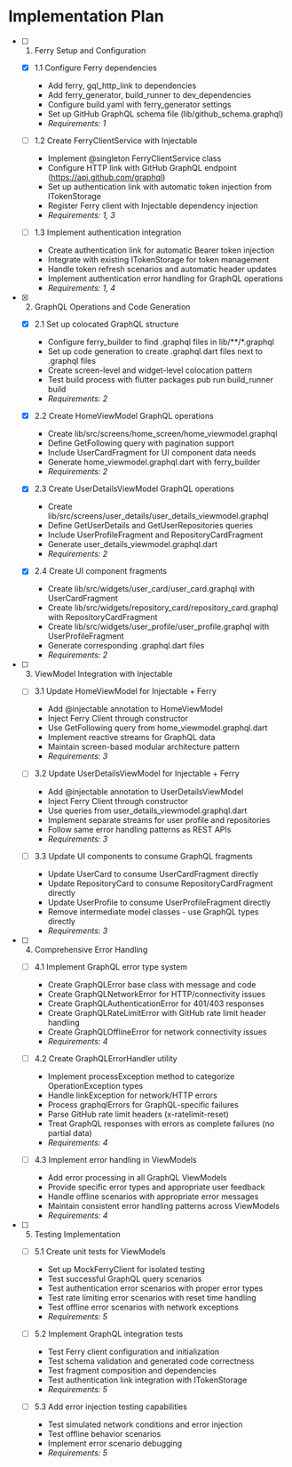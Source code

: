 # Implementation Plan

- [ ] 1. Ferry Setup and Configuration
  - [x] 1.1 Configure Ferry dependencies
    - Add ferry, gql_http_link to dependencies
    - Add ferry_generator, build_runner to dev_dependencies  
    - Configure build.yaml with ferry_generator settings
    - Set up GitHub GraphQL schema file (lib/github_schema.graphql)
    - _Requirements: 1_

  - [ ] 1.2 Create FerryClientService with Injectable
    - Implement @singleton FerryClientService class
    - Configure HTTP link with GitHub GraphQL endpoint (https://api.github.com/graphql)
    - Set up authentication link with automatic token injection from ITokenStorage
    - Register Ferry client with Injectable dependency injection
    - _Requirements: 1, 3_

  - [ ] 1.3 Implement authentication integration
    - Create authentication link for automatic Bearer token injection
    - Integrate with existing ITokenStorage for token management
    - Handle token refresh scenarios and automatic header updates
    - Implement authentication error handling for GraphQL operations
    - _Requirements: 1, 4_

- [x] 2. GraphQL Operations and Code Generation
  - [x] 2.1 Set up colocated GraphQL structure
    - Configure ferry_builder to find .graphql files in lib/**/*.graphql
    - Set up code generation to create .graphql.dart files next to .graphql files
    - Create screen-level and widget-level colocation pattern
    - Test build process with flutter packages pub run build_runner build
    - _Requirements: 2_

  - [x] 2.2 Create HomeViewModel GraphQL operations
    - Create lib/src/screens/home_screen/home_viewmodel.graphql
    - Define GetFollowing query with pagination support
    - Include UserCardFragment for UI component data needs
    - Generate home_viewmodel.graphql.dart with ferry_builder
    - _Requirements: 2_

  - [x] 2.3 Create UserDetailsViewModel GraphQL operations
    - Create lib/src/screens/user_details/user_details_viewmodel.graphql
    - Define GetUserDetails and GetUserRepositories queries
    - Include UserProfileFragment and RepositoryCardFragment
    - Generate user_details_viewmodel.graphql.dart
    - _Requirements: 2_

  - [x] 2.4 Create UI component fragments
    - Create lib/src/widgets/user_card/user_card.graphql with UserCardFragment
    - Create lib/src/widgets/repository_card/repository_card.graphql with RepositoryCardFragment
    - Create lib/src/widgets/user_profile/user_profile.graphql with UserProfileFragment
    - Generate corresponding .graphql.dart files
    - _Requirements: 2_

- [ ] 3. ViewModel Integration with Injectable
  - [ ] 3.1 Update HomeViewModel for Injectable + Ferry
    - Add @injectable annotation to HomeViewModel
    - Inject Ferry Client through constructor
    - Use GetFollowing query from home_viewmodel.graphql.dart
    - Implement reactive streams for GraphQL data
    - Maintain screen-based modular architecture pattern
    - _Requirements: 3_

  - [ ] 3.2 Update UserDetailsViewModel for Injectable + Ferry
    - Add @injectable annotation to UserDetailsViewModel
    - Inject Ferry Client through constructor
    - Use queries from user_details_viewmodel.graphql.dart
    - Implement separate streams for user profile and repositories
    - Follow same error handling patterns as REST APIs
    - _Requirements: 3_

  - [ ] 3.3 Update UI components to consume GraphQL fragments
    - Update UserCard to consume UserCardFragment directly
    - Update RepositoryCard to consume RepositoryCardFragment directly
    - Update UserProfile to consume UserProfileFragment directly
    - Remove intermediate model classes - use GraphQL types directly
    - _Requirements: 3_

- [ ] 4. Comprehensive Error Handling
  - [ ] 4.1 Implement GraphQL error type system
    - Create GraphQLError base class with message and code
    - Create GraphQLNetworkError for HTTP/connectivity issues
    - Create GraphQLAuthenticationError for 401/403 responses  
    - Create GraphQLRateLimitError with GitHub rate limit header handling
    - Create GraphQLOfflineError for network connectivity issues
    - _Requirements: 4_

  - [ ] 4.2 Create GraphQLErrorHandler utility
    - Implement processException method to categorize OperationException types
    - Handle linkException for network/HTTP errors
    - Process graphqlErrors for GraphQL-specific failures
    - Parse GitHub rate limit headers (x-ratelimit-reset)
    - Treat GraphQL responses with errors as complete failures (no partial data)
    - _Requirements: 4_

  - [ ] 4.3 Implement error handling in ViewModels  
    - Add error processing in all GraphQL ViewModels
    - Provide specific error types and appropriate user feedback
    - Handle offline scenarios with appropriate error messages
    - Maintain consistent error handling patterns across ViewModels
    - _Requirements: 4_

- [ ] 5. Testing Implementation
  - [ ] 5.1 Create unit tests for ViewModels
    - Set up MockFerryClient for isolated testing
    - Test successful GraphQL query scenarios
    - Test authentication error scenarios with proper error types
    - Test rate limiting error scenarios with reset time handling
    - Test offline error scenarios with network exceptions
    - _Requirements: 5_

  - [ ] 5.2 Implement GraphQL integration tests
    - Test Ferry client configuration and initialization
    - Test schema validation and generated code correctness
    - Test fragment composition and dependencies
    - Test authentication link integration with ITokenStorage
    - _Requirements: 5_

  - [ ] 5.3 Add error injection testing capabilities
    - Test simulated network conditions and error injection
    - Test offline behavior scenarios
    - Implement error scenario debugging
    - _Requirements: 5_